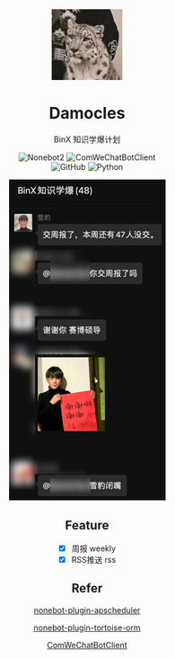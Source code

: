 <div align="center">
<img alt="omega miya" src="./images/logo.jpg" width="25%">

# Damocles

BinX 知识学爆计划

![Nonebot2](https://img.shields.io/badge/Nonebot2-Release_v2.0.0_Stable-brightgreen)
![ComWeChatBotClient](https://img.shields.io/badge/ComWeChatBotClient-v0.0.8-brightgreen)
<br>
![GitHub](https://img.shields.io/github/license/Southseast/Damocles)
![Python](https://img.shields.io/badge/Python-3.10+-blue)


![1.png](images/1.png)

## Feature

- [x] 周报 weekly
- [x] RSS推送 rss

## Refer

[nonebot-plugin-apscheduler](https://github.com/nonebot/plugin-apscheduler)

[nonebot-plugin-tortoise-orm](https://github.com/kexue-z/nonebot-plugin-tortoise-orm)

[ComWeChatBotClient](https://github.com/JustUndertaker/ComWeChatBotClient)